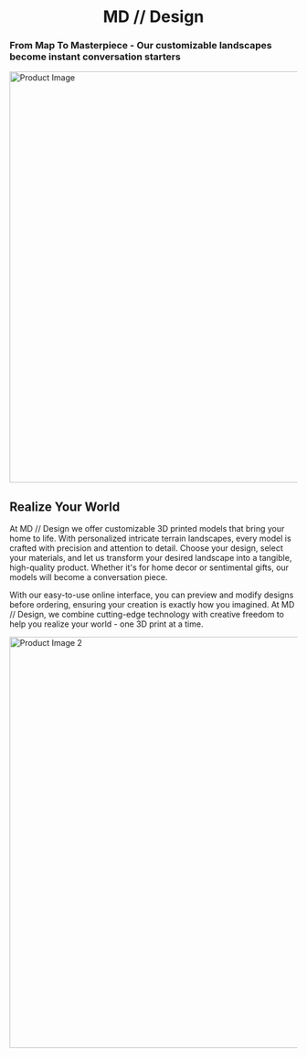 <div align='center'>
  <h1>MD // Design</h1>
</div>

### From Map To Masterpiece - Our customizable landscapes become instant conversation starters

<img width="1080" height="720" alt="Product Image" src="https://github.com/user-attachments/assets/8d753d8d-c554-44e1-b3b2-53d20b92c3fd" />

## Realize Your World
At MD // Design we offer customizable 3D printed models that bring your home to life. With personalized intricate terrain landscapes, every model is crafted with precision and attention to detail. 
Choose your design, select your materials, and let us transform your desired landscape into a tangible, high-quality product. 
Whether it's for home decor or sentimental gifts, our models will become a conversation piece. 

With our easy-to-use online interface, you can preview and modify designs before ordering, ensuring your creation is exactly how you imagined. 
At MD // Design, we combine cutting-edge technology with creative freedom to help you realize your world - one 3D print at a time. 

<img width="1080" height="720" alt="Product Image 2" src="https://github.com/user-attachments/assets/90ed364d-229a-443c-bb59-2015244374db" />
